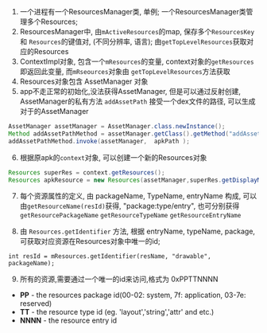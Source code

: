 1. 一个进程有一个ResourcesManager类, 单例; 一个ResourcesManager类管理多个Resources;
2. ResourcesManager中, 由`mActiveResources`的map, 保存多个`ResourcesKey` 和 `Resources`的键值对, (不同分辨率, 语言); 由`getTopLevelResources`获取对应的Resources
3. ContextImpl对象, 包含一个`mResources`的变量, context对象的`getResources`即返回此变量, 而`mRseources`对象由 `getTopLevelResources`方法获取
4. Resources对象包含 AssetManager 对象
5. app不走正常的初始化,没法获得AssetManager, 但是可以通过反射创建, AssetManager的私有方法 `addAssetPath` 接受一个dex文件的路径, 可以生成对于的AssetManager

  ```java
  AssetManager assetManager = AssetManager.class.newInstance();
  Method addAssetPathMethod = assetManager.getClass().getMethod("addAssetPath", String.class);
  addAssetPathMethod.invoke(assetManager,  apkPath );
  ```

6. 根据原apk的`context`对象, 可以创建一个新的Resources对象

  ```java
  Resources superRes = context.getResources();
  Resources apkResource = new Resources(assetManager,superRes.getDisplayMetrics(),superRes.getConfiguration());
  ```

7. 每个资源属性的定义, 由 packageName, TypeName, entryName 构成, 可以由`getResourceName(resId)`获得, "package:type/entry", 也可分别获得 `getResourcePackageName` `getResourceTypeName` `getResourceEntryName`

8. 由 `Resources.getIdentifier` 方法, 根据 entryName, typeName, package, 可获取对应资源在Resources对象中唯一的id;

  ```
  int resId = mResources.getIdentifier(resName, "drawable", packageName);
  ```

9. 所有的资源,需要通过一个唯一的id来访问,格式为 0xPPTTNNNN

  - **PP** - the resources package id(00-02: system, 7f: application, 03-7e: reserved)
  - **TT** - the resource type id (eg. 'layout','string','attr' and etc.)
  - **NNNN** - the resource entry id
